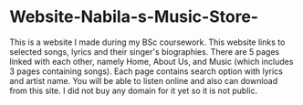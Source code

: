 # Website-Nabila-s-Music-Store-
This is a website I made during my BSc coursework. This website links to selected songs, lyrics and their singer's biographies. There are 5 pages linked with each other, namely Home, About Us, and Music (which includes 3 pages containing songs). Each page contains search option with lyrics and artist name. You will be able to listen online and also can download from this site. I did not buy any domain for it yet so it is not public.
